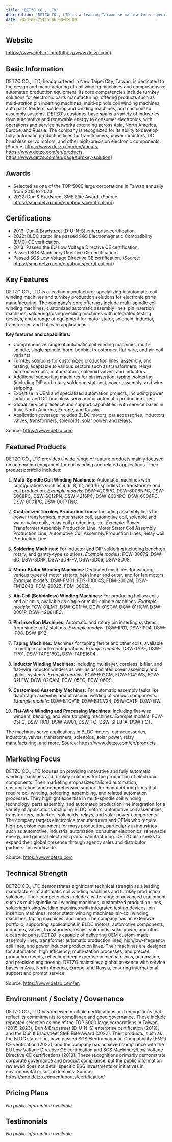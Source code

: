 ```yaml
---
title: "DETZO CO., LTD"
description: "DETZO CO., LTD is a leading Taiwanese manufacturer specializing in automatic coil winding machines and turnkey production solutions. The company provides an extensive portfolio of equipment, including multi-spindle coil winding machines, pin insertion machines, soldering machines, motor stator winding machines, and customized assembly lines. Serving industries such as transformers, inductors, BLDC motors, automotive electronics, relays, solenoids, and more, DETZO offers comprehensive automation technologies and tailored production lines to meet diverse electronic and component manufacturing needs."
date: 2025-09-25T15:06:00+08:00
---
```


## Website

[https://www.detzo.com](https://www.detzo.com)

## Basic Information

DETZO CO., LTD, headquartered in New Taipei City, Taiwan, is dedicated to the design and manufacturing of coil winding machines and comprehensive automated production equipment. Its core competencies include turnkey solutions for electronic parts manufacturing, offering products such as multi-station pin inserting machines, multi-spindle coil winding machines, auto parts feeders, soldering and welding machines, and customized assembly systems. DETZO's customer base spans a variety of industries from automotive and renewable energy to consumer electronics, with operations and service networks extending across Asia, North America, Europe, and Russia. The company is recognized for its ability to develop fully-automatic production lines for transformers, power inductors, DC brushless servo motors, and other high-precision electronic components.
[Source: https://www.detzo.com/en/abouts, https://www.detzo.com/en/products, https://www.detzo.com/en/page/turnkey-solution]

## Awards

- Selected as one of the TOP 5000 large corporations in Taiwan annually from 2015 to 2023.
- 2022: Dun & Bradstreet SME Elite Award.
(Source: https://smp.detzo.com/en/abouts/certification/)

## Certifications

- 2019: Dun & Bradstreet (D-U-N-S) enterprise certification.
- 2022: BLDC stator line passed SGS Electromagnetic Compatibility (EMC) CE verification.
- 2013: Passed the EU Low Voltage Directive CE certification.
- Passed SGS Machinery Directive CE certification.
- Passed SGS Low Voltage Directive CE certification.
(Source: https://smp.detzo.com/en/abouts/certification/)

## Key Features

DETZO CO., LTD is a leading manufacturer specializing in automatic coil winding machines and turnkey production solutions for electronic parts manufacturing. The company's core offerings include multi-spindle coil winding machines, customized automatic assembly lines, pin insertion machines, soldering/fusing/welding machines with integrated testing devices, and a range of equipment for motor stator, solenoid, inductor, transformer, and flat-wire applications.

**Key features and capabilities:**
- Comprehensive range of automatic coil winding machines: multi-spindle, single spindle, horn, bobbin, transformer, flat-wire, and air-coil variants.
- Turnkey solutions for customized production lines, assembly, and testing, adaptable to various sectors such as transformers, relays, automotive coils, motor stators, solenoid valves, and inductors.
- Additional supporting machines for pin insertion, taping, soldering (including DIP and rotary soldering stations), cover assembly, and wire stripping.
- Expertise in OEM and specialized automation projects, including power inductor and DC brushless servo motor automatic production lines.
- Global service presence and support capabilities, with service bases in Asia, North America, Europe, and Russia.
- Application coverage includes BLDC motors, car accessories, inductors, valves, transformers, solenoids, solar power, and relays.

Source: https://www.detzo.com

## Featured Products

DETZO CO., LTD provides a wide range of feature products mainly focused on automation equipment for coil winding and related applications. Their product portfolio includes:

1. **Multi-Spindle Coil Winding Machines:** Automatic machines with configurations such as 4, 6, 8, 12, and 16 spindles for transformer and coil production.
   _Example models_: DSW-4208PC, DSW-8008NPC, DSW-6008PC, DSW-6012PN, DSW-4216PC, DSW-8004PC, DSW-6006PC, DSW-0001PC, DSW-001PTNC.

2. **Customized Turnkey Production Lines:** Including assembly lines for power transformers, motor stator coil, automotive coil, solenoid and water valve coils, relay coil production, etc.
   _Example_: Power Transformer Assembly Production Line, Motor Stator Coil Assembly Production Line, Automotive Coil Assembly/Production Lines, Relay Coil Production Line.

3. **Soldering Machines:** For inductor and DIP soldering including benchtop, rotary, and gantry-type solutions.
   _Example models_: FCW-3007S, DSW-SD, DSW-SDRF, DSW-SDRF-V, DSW-SD06, DSW-SD08.

4. **Motor Stator Winding Machines:** Dedicated machines for winding various types of motor stators, both inner and outer, and for fan motors.
   _Example models_: DSW-FM01, FDS-10004S, FDM-2002M, DSW-FM1204B, FDM-2002Z, FDM-3002L.

5. **Air-Coil (Bobbinless) Winding Machines:** For producing hollow coils and air coils, available as single or multi-spindle machines.
   _Example models_: FCW-01LMT, DSW-C01FW, DCW-01SCW, DCW-01HCW, DSW-0001P, DSW-4208HFC.

6. **Pin Insertion Machines:** Automatic and rotary pin inserting systems from single to 12 stations.
   _Example models_: DSW-IP01, DSW-IP04, DSW-IP08, DSW-IP12.

7. **Taping Machines:** Machines for taping ferrite and other coils, available in multiple spindle configurations.
   _Example models_: DSW-TAPE, DSW-TP01, DSW-TAPE1602, DSW-TAPE1604.

8. **Inductor Winding Machines:** Including multilayer, coreless, bifilar, and flat-wire inductor winders as well as associated cover assembly and gluing systems.
   _Example models_: FCW-B02CM, FCW-1042WS, FCW-02LFW, DCW-02CAM, FCW-05FC, FCW-06DS.

9. **Customised Assembly Machines:** For automatic assembly tasks like diaphragm assembly and ultrasonic welding of various components.
   _Example models_: DSW-BTCV16, DSW-BTCV24, DSW-CATP, DSW-EIW.

10. **Flat-Wire Winding and Processing Machines:** Including flat-wire winders, bending, and wire stripping machines.
    _Example models_: FCW-05FC, DSW-HCB, DSW-AW01, DSW-FC, DSW-SFLB-A, DSW-FCT.

The machines serve applications in BLDC motors, car accessories, inductors, valves, transformers, solenoids, solar power, relay manufacturing, and more.
Source: https://www.detzo.com/en/products

## Marketing Focus

DETZO CO., LTD focuses on providing innovative and fully automatic winding machines and turnkey solutions for the production of electronic components. Their marketing emphasizes tailored automation, customization, and comprehensive support for manufacturing lines that require coil winding, soldering, assembling, and related automation processes. They highlight expertise in multi-spindle coil winding technology, parts assembly, and automated production line integration for a variety of applications including BLDC motors, automotive coil assemblies, transformers, inductors, solenoids, relays, and solar power components. The company targets electronics manufacturers and OEMs who require high-precision equipment for mass production, particularly in industries such as automotive, industrial automation, consumer electronics, renewable energy, and general electronic parts manufacturing. DETZO also seeks to expand their global presence through agency sales and distributor partnerships worldwide.

Source: https://www.detzo.com

## Technical Strength

DETZO CO., LTD demonstrates significant technical strength as a leading manufacturer of automatic coil winding machines and turnkey production solutions. Their competencies include a wide range of advanced equipment such as multi-spindle coil winding machines, customized production lines, soldering/fusing/welding machines with integrated testing devices, pin insertion machines, motor stator winding machines, air-coil winding machines, taping machines, and more. The company has an extensive portfolio, supporting applications in BLDC motors, automotive components, inductors, valves, transformers, relays, solenoids, solar power, and other electronic parts. DETZO is capable of delivering OEM custom-made assembly lines, transformer automatic production lines, high/low-frequency coil lines, and power inductor production lines. Their machines are designed for automation, high efficiency, multi-station processes, and precise production needs, reflecting deep expertise in mechatronics, automation, and precision engineering. DETZO maintains a global presence with service bases in Asia, North America, Europe, and Russia, ensuring international support and prompt service.

Source: https://www.detzo.com/en

## Environment / Society / Governance

DETZO CO., LTD has received multiple certifications and recognitions that reflect its commitments to compliance and good governance. These include repeated selection as one of the TOP 5000 large corporations in Taiwan (2015-2023), Dun & Bradstreet (D-U-N-S) enterprise certification (2019), and the Dun & Bradstreet SME Elite Award (2022). Their products, such as the BLDC stator line, have passed SGS Electromagnetic Compatibility (EMC) CE verification (2022), and the company has achieved compliance with the EU Low Voltage Directive CE certification and SGS Machinery/Low Voltage Directive CE certifications (2013). These recognitions primarily demonstrate corporate governance and product compliance, but the public information reviewed does not detail specific ESG investments or initiatives in environmental or social domains.
Source: https://smp.detzo.com/en/abouts/certification/

## Pricing Plans

_No public information available._

## Testimonials

_No public information available._
